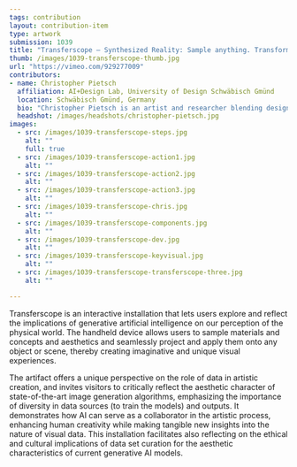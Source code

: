 ```yaml
---
tags: contribution
layout: contribution-item
type: artwork
submission: 1039
title: "Transferscope — Synthesized Reality: Sample anything. Transform everything."
thumb: /images/1039-transferscope-thumb.jpg
url: "https://vimeo.com/929277009"
contributors: 
- name: Christopher Pietsch
  affiliation: AI+Design Lab, University of Design Schwäbisch Gmünd
  location: Schwäbisch Gmünd, Germany
  bio: "Christopher Pietsch is an artist and researcher blending design, technology, and AI. He creates interactive data visualizations and intuitive interfaces that make complex information accessible. A graduate of the University of Applied Sciences Potsdam, Pietsch is advancing user-centric technology."
  headshot: /images/headshots/christopher-pietsch.jpg
images: 
  - src: /images/1039-transferscope-steps.jpg
    alt: ""
    full: true
  - src: /images/1039-transferscope-action1.jpg
    alt: ""
  - src: /images/1039-transferscope-action2.jpg
    alt: ""
  - src: /images/1039-transferscope-action3.jpg
    alt: ""
  - src: /images/1039-transferscope-chris.jpg
    alt: ""
  - src: /images/1039-transferscope-components.jpg
    alt: ""
  - src: /images/1039-transferscope-dev.jpg
    alt: ""
  - src: /images/1039-transferscope-keyvisual.jpg
    alt: ""
  - src: /images/1039-transferscope-transferscope-three.jpg
    alt: ""

---
```


Transferscope is an interactive installation that lets users explore and
reflect the implications of generative artificial intelligence on our
perception of the physical world. The handheld device allows users to
sample materials and concepts and aesthetics and seamlessly project and
apply them onto any object or scene, thereby creating imaginative and
unique visual experiences.

The artifact offers a unique perspective on the role of data in artistic
creation, and invites visitors to critically reflect the aesthetic
character of state-of-the-art image generation algorithms, emphasizing
the importance of diversity in data sources (to train the models) and
outputs. It demonstrates how AI can serve as a collaborator in the
artistic process, enhancing human creativity while making tangible new
insights into the nature of visual data. This installation facilitates
also reflecting on the ethical and cultural implications of data set
curation for the aesthetic characteristics of current generative AI
models.
